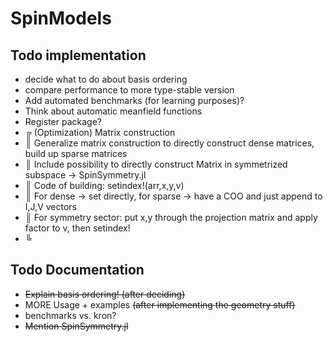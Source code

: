 # SpinModels

## Todo implementation
 - decide what to do about basis ordering
 - compare performance to more type-stable version
 - Add automated benchmarks (for learning purposes)?
 - Think about automatic meanfield functions
 - Register package?
 - ╔ (Optimization) Matrix construction
 - ║ Generalize matrix construction to directly construct dense matrices, build up sparse matrices
 - ║ Include possibility to directly construct Matrix in symmetrized subspace -> SpinSymmetry.jl
 - ║ Code of building: setindex!(arr,x,y,v)
 - ║ For dense -> set directly, for sparse -> have a COO and just append to I,J,V vectors
 - ║ For symmetry sector: put x,y through the projection matrix and apply factor to v, then setindex!
 - ╚ 

## Todo Documentation
 - ~~Explain basis ordering! (after deciding)~~
 - MORE Usage + examples ~~(after implementing the geometry stuff)~~
 - benchmarks vs. kron?
 - ~~Mention SpinSymmetry.jl~~

